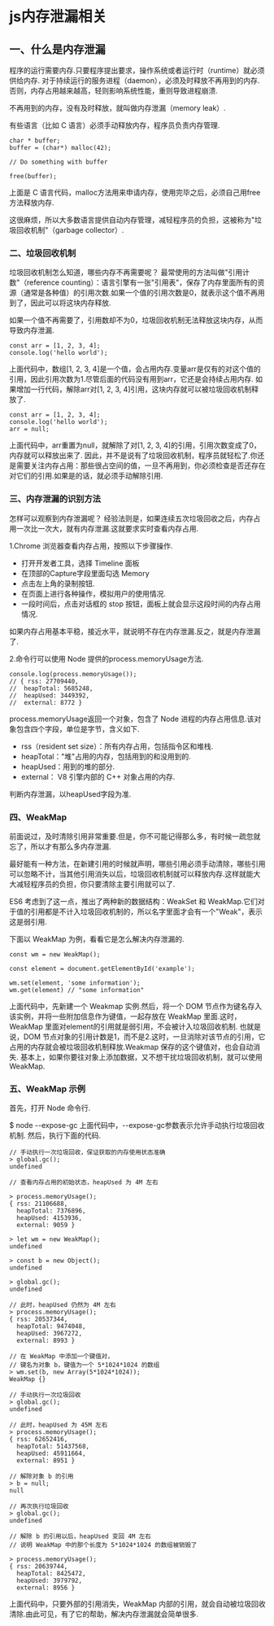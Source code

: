 # js内存泄漏相关

## 一、什么是内存泄漏
程序的运行需要内存.只要程序提出要求，操作系统或者运行时（runtime）就必须供给内存.
对于持续运行的服务进程（daemon），必须及时释放不再用到的内存.否则，内存占用越来越高，轻则影响系统性能，重则导致进程崩溃.

不再用到的内存，没有及时释放，就叫做内存泄漏（memory leak）.

有些语言（比如 C 语言）必须手动释放内存，程序员负责内存管理.
```
char * buffer;
buffer = (char*) malloc(42);

// Do something with buffer

free(buffer);
```

上面是 C 语言代码，malloc方法用来申请内存，使用完毕之后，必须自己用free方法释放内存.

这很麻烦，所以大多数语言提供自动内存管理，减轻程序员的负担，这被称为"垃圾回收机制"（garbage collector）.

### 二、垃圾回收机制
垃圾回收机制怎么知道，哪些内存不再需要呢？
最常使用的方法叫做"引用计数"（reference counting）：语言引擎有一张"引用表"，保存了内存里面所有的资源（通常是各种值）的引用次数.如果一个值的引用次数是0，就表示这个值不再用到了，因此可以将这块内存释放.

如果一个值不再需要了，引用数却不为0，垃圾回收机制无法释放这块内存，从而导致内存泄漏.
```
const arr = [1, 2, 3, 4];
console.log('hello world');
```
上面代码中，数组[1, 2, 3, 4]是一个值，会占用内存.变量arr是仅有的对这个值的引用，因此引用次数为1.尽管后面的代码没有用到arr，它还是会持续占用内存.
如果增加一行代码，解除arr对[1, 2, 3, 4]引用，这块内存就可以被垃圾回收机制释放了.
```
const arr = [1, 2, 3, 4];
console.log('hello world');
arr = null;
```
上面代码中，arr重置为null，就解除了对[1, 2, 3, 4]的引用，引用次数变成了0，内存就可以释放出来了.
因此，并不是说有了垃圾回收机制，程序员就轻松了.你还是需要关注内存占用：那些很占空间的值，一旦不再用到，你必须检查是否还存在对它们的引用.如果是的话，就必须手动解除引用.

### 三、内存泄漏的识别方法
怎样可以观察到内存泄漏呢？
经验法则是，如果连续五次垃圾回收之后，内存占用一次比一次大，就有内存泄漏.这就要求实时查看内存占用.

1.Chrome 浏览器查看内存占用，按照以下步骤操作.

- 打开开发者工具，选择 Timeline 面板
- 在顶部的Capture字段里面勾选 Memory
- 点击左上角的录制按钮.
- 在页面上进行各种操作，模拟用户的使用情况.
- 一段时间后，点击对话框的 stop 按钮，面板上就会显示这段时间的内存占用情况.

如果内存占用基本平稳，接近水平，就说明不存在内存泄漏.反之，就是内存泄漏了.

2.命令行可以使用 Node 提供的process.memoryUsage方法.
```
console.log(process.memoryUsage());
// { rss: 27709440,
//  heapTotal: 5685248,
//  heapUsed: 3449392,
//  external: 8772 }
```
process.memoryUsage返回一个对象，包含了 Node 进程的内存占用信息.该对象包含四个字段，单位是字节，含义如下.

- rss（resident set size）：所有内存占用，包括指令区和堆栈.
- heapTotal："堆"占用的内存，包括用到的和没用到的.
- heapUsed：用到的堆的部分.
- external： V8 引擎内部的 C++ 对象占用的内存.

判断内存泄漏，以heapUsed字段为准.

### 四、WeakMap
前面说过，及时清除引用非常重要.但是，你不可能记得那么多，有时候一疏忽就忘了，所以才有那么多内存泄漏.

最好能有一种方法，在新建引用的时候就声明，哪些引用必须手动清除，哪些引用可以忽略不计，当其他引用消失以后，垃圾回收机制就可以释放内存.这样就能大大减轻程序员的负担，你只要清除主要引用就可以了.

ES6 考虑到了这一点，推出了两种新的数据结构：WeakSet 和 WeakMap.它们对于值的引用都是不计入垃圾回收机制的，所以名字里面才会有一个"Weak"，表示这是弱引用.

下面以 WeakMap 为例，看看它是怎么解决内存泄漏的.
```
const wm = new WeakMap();

const element = document.getElementById('example');

wm.set(element, 'some information');
wm.get(element) // "some information"
```
上面代码中，先新建一个 Weakmap 实例.然后，将一个 DOM 节点作为键名存入该实例，并将一些附加信息作为键值，一起存放在 WeakMap 里面.这时，WeakMap 里面对element的引用就是弱引用，不会被计入垃圾回收机制.
也就是说，DOM 节点对象的引用计数是1，而不是2.这时，一旦消除对该节点的引用，它占用的内存就会被垃圾回收机制释放.Weakmap 保存的这个键值对，也会自动消失.
基本上，如果你要往对象上添加数据，又不想干扰垃圾回收机制，就可以使用 WeakMap.

### 五、WeakMap 示例

首先，打开 Node 命令行.

$ node --expose-gc
上面代码中，--expose-gc参数表示允许手动执行垃圾回收机制.
然后，执行下面的代码.
```glo
// 手动执行一次垃圾回收，保证获取的内存使用状态准确
> global.gc(); 
undefined

// 查看内存占用的初始状态，heapUsed 为 4M 左右

> process.memoryUsage(); 
{ rss: 21106688,
  heapTotal: 7376896,
  heapUsed: 4153936,
  external: 9059 }

> let wm = new WeakMap();
undefined

> const b = new Object();
undefined

> global.gc();
undefined

// 此时，heapUsed 仍然为 4M 左右
> process.memoryUsage(); 
{ rss: 20537344,
  heapTotal: 9474048,
  heapUsed: 3967272,
  external: 8993 }

// 在 WeakMap 中添加一个键值对，
// 键名为对象 b，键值为一个 5*1024*1024 的数组  
> wm.set(b, new Array(5*1024*1024));
WeakMap {}

// 手动执行一次垃圾回收
> global.gc();
undefined

// 此时，heapUsed 为 45M 左右
> process.memoryUsage(); 
{ rss: 62652416,
  heapTotal: 51437568,
  heapUsed: 45911664,
  external: 8951 }

// 解除对象 b 的引用  
> b = null;
null

// 再次执行垃圾回收
> global.gc();
undefined

// 解除 b 的引用以后，heapUsed 变回 4M 左右
// 说明 WeakMap 中的那个长度为 5*1024*1024 的数组被销毁了

> process.memoryUsage(); 
{ rss: 20639744,
  heapTotal: 8425472,
  heapUsed: 3979792,
  external: 8956 }
```
上面代码中，只要外部的引用消失，WeakMap 内部的引用，就会自动被垃圾回收清除.由此可见，有了它的帮助，解决内存泄漏就会简单很多.